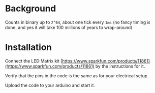 # Background
Counts in binary up to ``2^64``, about one tick every ``1ms`` (no fancy timing is done, and yes it will take 100 millions of years to wrap-around)

# Installation
Connect the LED Matrix kit
[https://www.sparkfun.com/products/11861](https://www.sparkfun.com/products/11861)
by the instructions for it.

Verify that the pins in the code is the same as for your electrical setup.

Upload the code to your arduino and start it.
